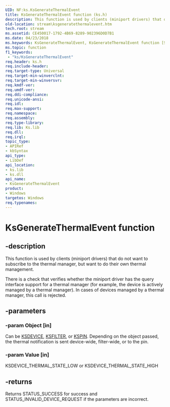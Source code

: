 ```yaml
---
UID: NF:ks.KsGenerateThermalEvent
title: KsGenerateThermalEvent function (ks.h)
description: This function is used by clients (miniport drivers) that do not want to subscribe to the thermal manager, but want to do their own thermal management.
old-location: stream\ksgeneratethermalevent.htm
tech.root: stream
ms.assetid: CE450017-1792-4B69-8289-902396D0D7B1
ms.date: 04/23/2018
ms.keywords: KsGenerateThermalEvent, KsGenerateThermalEvent function [Streaming Media Devices], ks/KsGenerateThermalEvent, stream.ksgeneratethermalevent
ms.topic: function
f1_keywords:
 - "ks/KsGenerateThermalEvent"
req.header: ks.h
req.include-header: 
req.target-type: Universal
req.target-min-winverclnt: 
req.target-min-winversvr: 
req.kmdf-ver: 
req.umdf-ver: 
req.ddi-compliance: 
req.unicode-ansi: 
req.idl: 
req.max-support: 
req.namespace: 
req.assembly: 
req.type-library: 
req.lib: Ks.lib
req.dll: 
req.irql: 
topic_type:
- APIRef
- kbSyntax
api_type:
- LibDef
api_location:
- ks.lib
- ks.dll
api_name:
- KsGenerateThermalEvent
product:
- Windows
targetos: Windows
req.typenames: 
---
```


# KsGenerateThermalEvent function


## -description


This function is used by clients (miniport drivers) that do not want to subscribe to the thermal manager, but want to do their own thermal management. 

There is a check that verifies whether the miniport driver has the query interface support for a thermal manager (for example, the device is actively managed by a thermal manager). In cases of devices managed by a thermal manager, this call is rejected.


## -parameters




### -param Object [in]

Can be  <a href="https://docs.microsoft.com/windows-hardware/drivers/ddi/ks/ns-ks-_ksdevice">KSDEVICE</a>, <a href="https://docs.microsoft.com/windows-hardware/drivers/ddi/ks/ns-ks-_ksfilter">KSFILTER</a>, or <a href="https://docs.microsoft.com/windows-hardware/drivers/ddi/ks/ns-ks-_kspin">KSPIN</a>. Depending on the object passed, the thermal notification is sent device-wide, filter-wide, or to the pin.


### -param Value [in]

KSDEVICE_THERMAL_STATE_LOW or KSDEVICE_THERMAL_STATE_HIGH


## -returns



 Returns STATUS_SUCCESS for success and STATUS_INVALID_DEVICE_REQUEST if the parameters are incorrect.



